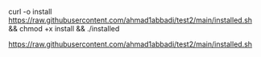 
curl -o install https://raw.githubusercontent.com/ahmad1abbadi/test2/main/installed.sh && chmod +x install && ./installed



https://raw.githubusercontent.com/ahmad1abbadi/test2/main/installed.sh
